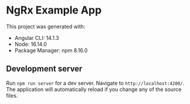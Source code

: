 # NgRx Example App

This project was generated with:

-   Angular CLI: 14.1.3
-   Node: 16.14.0
-   Package Manager: npm 8.16.0

## Development server

Run `npm run server` for a dev server. Navigate to `http://localhost:4200/`. The application will automatically reload if you change any of the source files.
